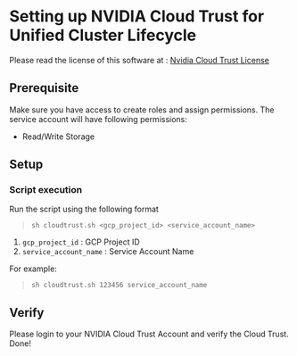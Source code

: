 # Setting up NVIDIA Cloud Trust for Unified Cluster Lifecycle
Please read the license of this software at : [Nvidia Cloud Trust License](https://github.com/NVIDIA/Cloud-Trust-Scripts/blob/main/license.pdf) 

## Prerequisite
Make sure you have access to create roles and assign permissions.
The service account will have following permissions:
* Read/Write Storage

## Setup

### Script execution
Run the script using the following format
> `sh cloudtrust.sh <gcp_project_id> <service_account_name>` 

1. `gcp_project_id` : GCP Project ID
2. `service_account_name` : Service Account Name

For example:
> `sh cloudtrust.sh 123456 service_account_name`

## Verify

Please login to your NVIDIA Cloud Trust Account and verify the Cloud Trust.
Done!